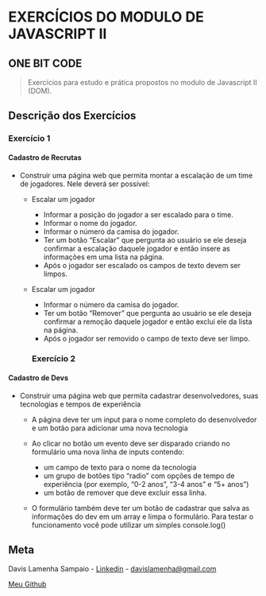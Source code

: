# EXERCÍCIOS DO MODULO DE JAVASCRIPT II

## ONE BIT CODE

> Exercícios para estudo e prática propostos no modulo de Javascript II (DOM).

## Descrição dos Exercícios

### Exercício 1

#### Cadastro de Recrutas

- Construir uma página web que permita montar a escalação de um time de jogadores. Nele deverá ser possível:

  - Escalar um jogador
    - Informar a posição do jogador a ser escalado para o time.
    - Informar o nome do jogador.
    - Informar o número da camisa do jogador.
    - Ter um botão “Escalar” que pergunta ao usuário se ele deseja confirmar a escalação daquele jogador e então insere as informações em uma lista na página.
    - Após o jogador ser escalado os campos de texto devem ser limpos.
  - Escalar um jogador

    - Informar o número da camisa do jogador.
    - Ter um botão “Remover” que pergunta ao usuário se ele deseja confirmar a remoção daquele jogador e então exclui ele da lista na página.
    - Após o jogador ser removido o campo de texto deve ser limpo.

    ### Exercício 2

#### Cadastro de Devs

- Construir uma página web que permita cadastrar desenvolvedores, suas tecnologias e tempos de experiência

  - A página deve ter um input para o nome completo do desenvolvedor e um botão para adicionar uma nova tecnologia
  - Ao clicar no botão um evento deve ser disparado criando no formulário uma nova linha de inputs contendo:

    - um campo de texto para o nome da tecnologia
    - um grupo de botões tipo “radio” com opções de tempo de experiência (por exemplo, “0-2 anos”, “3-4 anos” e “5+ anos”)
    - um botão de remover que deve excluir essa linha.

  - O formulário também deve ter um botão de cadastrar que salva as informações do dev em um array e limpa o formulário. Para testar o funcionamento você pode utilizar um simples console.log()

## Meta

Davis Lamenha Sampaio - [Linkedin](https://www.linkedin.com/in/davislamenha/) - davislamenha@gmail.com

[Meu Github](https://github.com/davislamenha)
